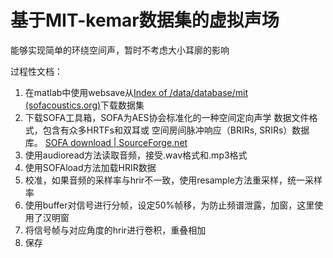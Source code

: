 # 基于MIT-kemar数据集的虚拟声场
能够实现简单的环绕空间声，暂时不考虑大小耳廓的影响

过程性文档：
1. 在matlab中使用websave从[Index of /data/database/mit (sofacoustics.org)](https://sofacoustics.org/data/database/mit/)下载数据集
2. 下载SOFA工具箱，SOFA为AES协会标准化的一种空间定向声学 数据文件格式，包含有众多HRTFs和双耳或 空间房间脉冲响应（BRIRs, SRIRs）数据库。
	[SOFA download | SourceForge.net](https://sourceforge.net/projects/sofacoustics/)
3. 使用audioread方法读取音频，接受.wav格式和.mp3格式
4. 使用SOFAload方法加载HRIR数据
5. 校准，如果音频的采样率与hrir不一致，使用resample方法重采样，统一采样率
6. 使用buffer对信号进行分帧，设定50%帧移，为防止频谱泄露，加窗，这里使用了汉明窗
7. 将信号帧与对应角度的hrir进行卷积，重叠相加
8. 保存
